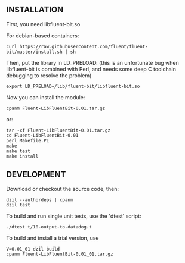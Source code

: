 INSTALLATION
------------

First, you need libfluent-bit.so

For debian-based containers:

    curl https://raw.githubusercontent.com/fluent/fluent-bit/master/install.sh | sh

Then, put the library in LD_PRELOAD.  (this is an unfortunate bug when
libfluent-bit is combined with Perl, and needs some deep C toolchain
debugging to resolve the problem)

    export LD_PRELOAD=/lib/fluent-bit/libfluent-bit.so

Now you can install the module:

    cpanm Fluent-LibFluentBit-0.01.tar.gz

or:

    tar -xf Fluent-LibFluentBit-0.01.tar.gz
    cd Fluent-LibFluentBit-0.01
    perl Makefile.PL
    make
    make test
    make install

DEVELOPMENT
-----------

Download or checkout the source code, then:

    dzil --authordeps | cpanm
    dzil test

To build and run single unit tests, use the 'dtest' script:

    ./dtest t/10-output-to-datadog.t

To build and install a trial version, use

    V=0.01_01 dzil build
    cpanm Fluent-LibFluentBit-0.01_01.tar.gz

